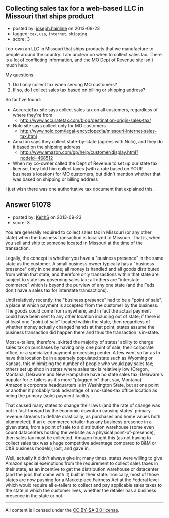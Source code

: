 ## Collecting sales tax for a web-based LLC in Missouri that ships product

- posted by: [joseph.hainline](https://stackexchange.com/users/-1/28001-joseph-hainline) on 2013-09-23
- tagged: `tax`, `usa`, `internet`, `shipping`
- score: 3

<p>I co-own an LLC in Missouri that ships products that we manufacture to people around the country. I am unclear on when to collect sales tax. There is a lot of conflicting information, and the MO Dept of Revenue site isn't much help.</p>

<p>My questions:</p>

<ol>
<li>Do I only collect tax when serving MO customers?</li>
<li>If so, do I collect sales tax based on billing or shipping address?</li>
</ol>

<p>So far I've found:</p>

<ul>
<li>AccurateTax site says collect sales tax on all customers, regardless of where they're from
<ul>
<li><a href="http://www.accuratetax.com/blog/destination-origin-sales-tax/" rel="nofollow">http://www.accuratetax.com/blog/destination-origin-sales-tax/</a></li>
</ul></li>
<li>Nolo site says collect only for MO customers
<ul>
<li><a href="http://www.nolo.com/legal-encyclopedia/missouri-internet-sales-tax.html" rel="nofollow">http://www.nolo.com/legal-encyclopedia/missouri-internet-sales-tax.html</a></li>
</ul></li>
<li>Amazon says they collect state-by-state (agrees with Nolo), and they do it based on the shipping address
<ul>
<li><a href="http://www.amazon.com/gp/help/customer/display.html?nodeId=468512" rel="nofollow">http://www.amazon.com/gp/help/customer/display.html?nodeId=468512</a></li>
</ul></li>
<li>When my co-owner called the Dept of Revenue to set up our state tax license, they told him collect taxes (with a rate based on YOUR business's location) for MO customers, but didn't mention whether that was based on shipping or billing address</li>
</ul>

<p>I just wish there was one authoritative tax document that explained this.</p>



## Answer 51078

- posted by: [KeithS](https://stackexchange.com/users/-1/28002-keiths) on 2013-09-23
- score: 3

<p>You are generally required to collect sales tax in Missouri (or any other state) when the business transaction is localized to Missouri. That is, when you sell and ship to someone located in Missouri at the time of the transaction.</p>

<p>Legally, the concept is whether you have a "business presence" in the same state as the customer. A small business owner typically has a "business presence" only in one state; all money is handled and all goods distributed from within that state, and therefore only transactions within that state are subject to state law governing sales tax; all others are "interstate commerce" which is beyond the purview of any one state (and the Feds don't have a sales tax for interstate transactions).</p>

<p>Until relatively recently, the "business presence" had to be a "point of sale"; a place at which payment is accepted from the customer by the business. The goods could come from anywhere, and in fact the actual payment could have been sent to any other location including out of state; if there is at least one "point of sale" located within the state, then regardless of whether money actually changed hands at that point, states assume the business transaction did happen there and thus the transaction is in-state.</p>

<p>Most e-tailers, therefore, skirted the majority of states' ability to charge sales tax on purchases by having only one point of sale; their corporate office, or a specialized payment processing center. A few went so far as to have this location be in a sparsely populated state such as Wyoming or Kansas, this minimizing the number of people who would pay sales tax; others set up shop in states where sales tax is relatively low (Oregon, Montana, Delaware and New Hampshire have no state sales tax; Delaware's popular for e-tailers as it's more "plugged in" than, say, Montana). Amazon's corporate headquarters is in Washington State, but at one point or another it probably took advantage of a no-sales-tax office location as being the primary (sole) payment facility.</p>

<p>That caused many states to change their laws (and the rate of change was put in fast-forward by the economic downturn causing states' primary revenue streams to deflate drastically, as purchases and home values both plummeted); if an e-commerce retailer has any business presence in a given state, from a point of sale to a distribution warehouse (some even count datacenters hosting the website as a physical point-of-presence), then sales tax must be collected. Amazon fought this (as not having to collect sales tax was a huge competitive advantage compared to B&amp;M or C&amp;B business models), lost, and gave in.</p>

<p>Well, actually it didn't always give in; many times, states were willing to give Amazon special exemptions from the requirement to collect sales taxes in their state, as an incentive to get the distribution warehouse or datacenter (and the jobs that come with it) built in their state. Ironically, most of those states are now pushing for a Marketplace Fairness Act at the Federal level which would require all e-tailers to collect and pay applicable sales taxes to the state in which the customer lives, whether the retailer has a business presence in the state or not.</p>




---

All content is licensed under the [CC BY-SA 3.0 license](https://creativecommons.org/licenses/by-sa/3.0/).
